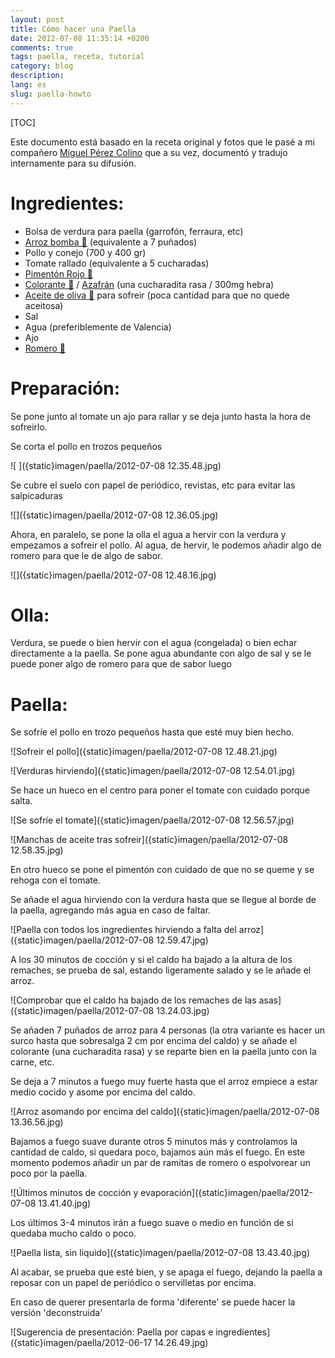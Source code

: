 ```yaml
---
layout: post
title: Cómo hacer una Paella
date: 2012-07-08 11:35:14 +0200
comments: true
tags: paella, receta, tutorial
category: blog
description:
lang: es
slug: paella-howto
---
```


[TOC]

Este documento está basado en la receta original y fotos que le pasé a mi compañero [Miguel Pérez Colino](https://twitter.com/mmmmmmpc) que a su vez, documentó y tradujo internamente para su difusión.

# Ingredientes:

- Bolsa de verdura para paella (garrofón, ferraura, etc)
- [Arroz bomba 🛒](https://www.amazon.es/dp/B00986HSH0?tag=redken-21) (equivalente a 7 puñados)
- Pollo y conejo (700 y 400 gr)
- Tomate rallado (equivalente a 5 cucharadas)
- [Pimentón Rojo 🛒](https://www.amazon.es/dp/B07FZLMP8N?tag=redken-21&psc=1)
- [Colorante 🛒](https://www.amazon.es/dp/B01HIVII4I?tag=redken-21) / [Azafrán](https://www.amazon.es/dp/B01N6OVPYQ?tag=redken-21&psc=1) (una cucharadita rasa / 300mg hebra)
- [Aceite de oliva 🛒](https://www.amazon.es/dp/B0781Z7TD4?tag=redken-21) para sofreir (poca cantidad para que no quede aceitosa)
- Sal
- Agua (preferiblemente de Valencia)
- Ajo
- [Romero 🛒](https://www.amazon.es/dp/B01HN23N3S?tag=redken-21)

# Preparación:

Se pone junto al tomate un ajo para rallar y se deja junto hasta la hora de sofreirlo.

Se corta el pollo en trozos pequeños

![ ]({static}imagen/paella/2012-07-08 12.35.48.jpg)

Se cubre el suelo con papel de periódico, revistas, etc para evitar las salpicaduras

![]({static}imagen/paella/2012-07-08 12.36.05.jpg)

Ahora, en paralelo, se pone la olla el agua a hervir con la verdura y empezamos a sofreir el pollo. Al agua, de hervir, le podemos añadir algo de romero para que le de algo de sabor.

![]({static}imagen/paella/2012-07-08 12.48.16.jpg)

# Olla:

Verdura, se puede o bien hervir con el agua (congelada) o bien echar directamente a la paella.
Se pone agua abundante con algo de sal y se le puede poner algo de romero para que de sabor luego

# Paella:

Se sofríe el pollo en trozo pequeños hasta que esté muy bien hecho.

![Sofreir el pollo]({static}imagen/paella/2012-07-08 12.48.21.jpg)

![Verduras hirviendo]({static}imagen/paella/2012-07-08 12.54.01.jpg)

Se hace un hueco en el centro para poner el tomate con cuidado porque salta.

![Se sofríe el tomate]({static}imagen/paella/2012-07-08 12.56.57.jpg)

![Manchas de aceite tras sofreir]({static}imagen/paella/2012-07-08 12.58.35.jpg)

En otro hueco se pone el pimentón con cuidado de que no se queme y se rehoga con el tomate.

Se añade el agua hirviendo con la verdura hasta que se llegue al borde de la paella, agregando más agua en caso de faltar.

![Paella con todos los ingredientes hirviendo a falta del arroz]({static}imagen/paella/2012-07-08 12.59.47.jpg)

A los 30 minutos de cocción y si el caldo ha bajado a la altura de los remaches, se prueba de sal, estando ligeramente salado y se le añade el arroz.

![Comprobar que el caldo ha bajado de los remaches de las asas]({static}imagen/paella/2012-07-08 13.24.03.jpg)

Se añaden 7 puñados de arroz para 4 personas (la otra variante es hacer un surco hasta que sobresalga 2 cm por encima del caldo) y se añade el colorante (una cucharadita rasa) y se reparte bien en la paella junto con la carne, etc.

Se deja a 7 minutos a fuego muy fuerte hasta que el arroz empiece a estar medio cocido y asome por encima del caldo.

![Arroz asomando por encima del caldo]({static}imagen/paella/2012-07-08 13.36.56.jpg)

Bajamos a fuego suave durante otros 5 minutos más y controlamos la cantidad de caldo, si quedara poco, bajamos aún más el fuego. En este momento podemos añadir un par de ramitas de romero o espolvorear un poco por la paella.

![Últimos minutos de cocción y evaporación]({static}imagen/paella/2012-07-08 13.41.40.jpg)

Los últimos 3-4 minutos irán a fuego suave o medio en función de si quedaba mucho caldo o poco.

![Paella lista, sin liquido]({static}imagen/paella/2012-07-08 13.43.40.jpg)

Al acabar, se prueba que esté bien, y se apaga el fuego, dejando la paella a reposar con un papel de periódico o servilletas por encima.

En caso de querer presentarla de forma 'diferente' se puede hacer la versión 'deconstruida'

![Sugerencia de presentación: Paella por capas e ingredientes]({static}imagen/paella/2012-06-17 14.26.49.jpg)
